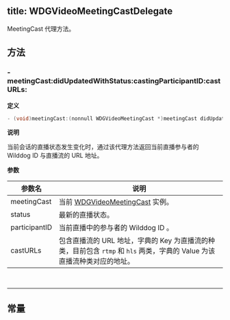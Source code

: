 title: WDGVideoMeetingCastDelegate
---

MeetingCast 代理方法。

## 方法

### -meetingCast:didUpdatedWithStatus:castingParticipantID:castURLs:

**定义**

```objectivec
- (void)meetingCast:(nonnull WDGVideoMeetingCast *)meetingCast didUpdatedWithStatus:(WDGVideoMeetingCastStatus)status castingParticipantID:(NSString *_Nullable)participantID castURLs:(NSDictionary<NSString *, NSString *> *_Nullable)castURLs;
```

**说明**

当前会话的直播状态发生变化时，通过该代理方法返回当前直播参与者的 Wilddog ID 与直播流的 URL 地址。

**参数**

 参数名 | 说明 
---|---
meetingCast|当前 [WDGVideoMeetingCast](../Classes/WDGVideoMeetingCast.html) 实例。
status|最新的直播状态。
participantID|当前直播中的参与者的 Wilddog ID 。
castURLs|包含直播流的 URL 地址，字典的 Key 为直播流的种类，目前包含 `rtmp` 和 `hls` 两类，字典的 Value 为该直播流种类对应的地址。

</br>

---

## 常量
